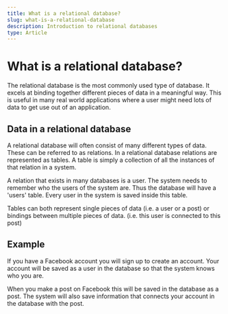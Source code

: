 ```yaml
---
title: What is a relational database?
slug: what-is-a-relational-database
description: Introduction to relational databases
type: Article
---
```


# What is a relational database?

The relational database is the most commonly used type of database. It excels at binding together different pieces of data in a meaningful way. This is useful in many real world applications where a user might need lots of data to get use out of an application.

## Data in a relational database

A relational database will often consist of many different types of data. These can be referred to as relations. In a relational database relations are represented as tables. A table is simply a collection of all the instances of that relation in a system.

A relation that exists in many databases is a user. The system needs to remember who the users of the system are. Thus the database will have a 'users' table. Every user in the system is saved inside this table.

Tables can both represent single pieces of data (i.e. a user or a post) or bindings between multiple pieces of data. (i.e. this user is connected to this post)

## Example

If you have a Facebook account you will sign up to create an account. Your account will be saved as a user in the database so that the system knows who you are.

When you make a post on Facebook this will be saved in the database as a post. The system will also save information that connects your account in the database with the post.
